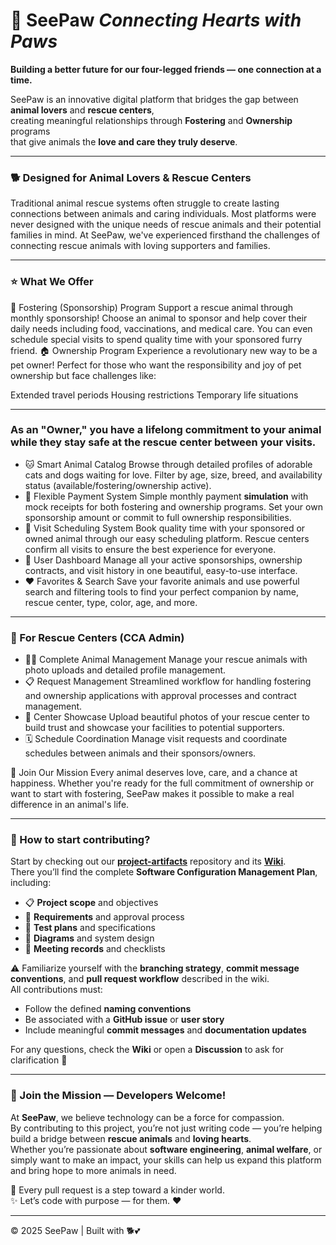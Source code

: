 # 🐾 **SeePaw**  *Connecting Hearts with Paws* 

 **Building a better future for our four-legged friends — one connection at a time.**  
  
SeePaw is an innovative digital platform that bridges the gap between **animal lovers** and **rescue centers**,  
creating meaningful relationships through **Fostering** and **Ownership** programs  
that give animals the **love and care they truly deserve**.

---

### 🐕 Designed for Animal Lovers & Rescue Centers
Traditional animal rescue systems often struggle to create lasting connections between animals and caring individuals. Most platforms were never designed with the unique needs of rescue animals and their potential families in mind.
At SeePaw, we've experienced firsthand the challenges of connecting rescue animals with loving supporters and families.

---

### ⭐ What We Offer
🤗 Fostering (Sponsorship) Program
Support a rescue animal through monthly sponsorship! Choose an animal to sponsor and help cover their daily needs including food, vaccinations, and medical care. You can even schedule special visits to spend quality time with your sponsored furry friend.
🏠 Ownership Program
Experience a revolutionary new way to be a pet owner! Perfect for those who want the responsibility and joy of pet ownership but face challenges like:

Extended travel periods
Housing restrictions
Temporary life situations

---

### As an "Owner," you have a lifelong commitment to your animal while they stay safe at the rescue center between your visits.
- 🐱 Smart Animal Catalog
Browse through detailed profiles of adorable cats and dogs waiting for love. Filter by age, size, breed, and availability status (available/fostering/ownership active).
- 💝 Flexible Payment System
Simple monthly payment **simulation** with mock receipts for both fostering and ownership programs. Set your own sponsorship amount or commit to full ownership responsibilities.
- 📅 Visit Scheduling System
Book quality time with your sponsored or owned animal through our easy scheduling platform. Rescue centers confirm all visits to ensure the best experience for everyone.
- 🌟 User Dashboard
Manage all your active sponsorships, ownership contracts, and visit history in one beautiful, easy-to-use interface.
- ❤️ Favorites & Search
Save your favorite animals and use powerful search and filtering tools to find your perfect companion by name, rescue center, type, color, age, and more.

---

### 🏥 For Rescue Centers (CCA Admin)
- 🐕‍🦺 Complete Animal Management
Manage your rescue animals with photo uploads and detailed profile management.
- 📋 Request Management
Streamlined workflow for handling fostering and ownership applications with approval processes and contract management.
- 📸 Center Showcase
Upload beautiful photos of your rescue center to build trust and showcase your facilities to potential supporters.
- 🗓️ Schedule Coordination
Manage visit requests and coordinate schedules between animals and their sponsors/owners.

🌈 Join Our Mission
Every animal deserves love, care, and a chance at happiness. Whether you're ready for the full commitment of ownership or want to start with fostering, SeePaw makes it possible to make a real difference in an animal's life.

---

### 🧭 How to start contributing?

Start by checking out our **[project-artifacts](https://github.com/see-paw/project-artifacts)** repository and its **[Wiki](https://github.com/see-paw/project-artifacts/wiki)**.  
There you’ll find the complete **Software Configuration Management Plan**, including:
- 📋 **Project scope** and objectives  
- 🧠 **Requirements** and approval process  
- 🧪 **Test plans** and specifications  
- 🧩 **Diagrams** and system design  
- 🧾 **Meeting records** and checklists  

⚠️ Familiarize yourself with the **branching strategy**, **commit message conventions**, and **pull request workflow** described in the wiki.  
All contributions must:
- Follow the defined **naming conventions**  
- Be associated with a **GitHub issue** or **user story**  
- Include meaningful **commit messages** and **documentation updates**  

For any questions, check the **Wiki** or open a **Discussion** to ask for clarification 🐾

---

### 🤝 Join the Mission — Developers Welcome!

At **SeePaw**, we believe technology can be a force for compassion.  
By contributing to this project, you’re not just writing code — you’re helping build a bridge between **rescue animals** and **loving hearts**.  
Whether you’re passionate about **software engineering**, **animal welfare**, or simply want to make an impact, your skills can help us expand this platform and bring hope to more animals in need.  

🐾 Every pull request is a step toward a kinder world.  
✨ Let’s code with purpose — for them. ❤️

---
© 2025 SeePaw | Built with 🐕💕
